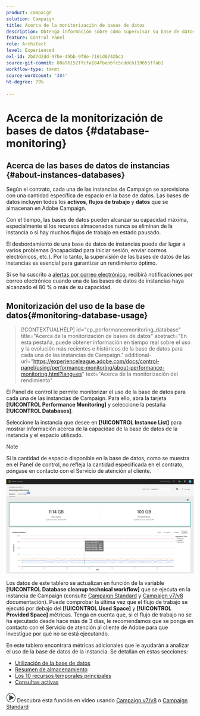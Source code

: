```yaml
---
product: campaign
solution: Campaign
title: Acerca de la monitorización de bases de datos
description: Obtenga información sobre cómo supervisar su base de datos de Campaign en el Panel de control
feature: Control Panel
role: Architect
level: Experienced
exl-id: 2bd7d2dd-97be-49bb-9f8e-7161d0742bc1
source-git-commit: 80a96152ffcfa184fbeb6fc5cddcb119655ffab1
workflow-type: tm+mt
source-wordcount: '384'
ht-degree: 79%

---
```


# Acerca de la monitorización de bases de datos {#database-monitoring}

## Acerca de las bases de datos de instancias {#about-instances-databases}

Según el contrato, cada una de las instancias de Campaign se aprovisiona con una cantidad específica de espacio en la base de datos. Las bases de datos incluyen todos los **activos**, **flujos de trabajo** y **datos** que se almacenan en Adobe Campaign.

Con el tiempo, las bases de datos pueden alcanzar su capacidad máxima, especialmente si los recursos almacenados nunca se eliminan de la instancia o si hay muchos flujos de trabajo en estado pausado.

El desbordamiento de una base de datos de instancias puede dar lugar a varios problemas (incapacidad para iniciar sesión, enviar correos electrónicos, etc.). Por lo tanto, la supervisión de las bases de datos de las instancias es esencial para garantizar un rendimiento óptimo.

Si se ha suscrito a [alertas por correo electrónico](../../performance-monitoring/using/email-alerting.md), recibirá notificaciones por correo electrónico cuando una de las bases de datos de instancias haya alcanzado el 80 % o más de su capacidad.

## Monitorización del uso de la base de datos{#monitoring-database-usage}

>[!CONTEXTUALHELP]
>id="cp_performancemonitoring_database"
>title="Acerca de la monitorización de bases de datos"
>abstract="En esta pestaña, puede obtener información en tiempo real sobre el uso y la evolución más recientes e históricos de la base de datos para cada una de las instancias de Campaign."
>additional-url="https://experienceleague.adobe.com/docs/control-panel/using/performance-monitoring/about-performance-monitoring.html?lang=es" text="Acerca de la monitorización del rendimiento"

El Panel de control le permite monitorizar el uso de la base de datos para cada una de las instancias de Campaign. Para ello, abra la tarjeta **[!UICONTROL Performance Monitoring]** y seleccione la pestaña **[!UICONTROL Databases]**.

Seleccione la instancia que desee en **[!UICONTROL Instance List]** para mostrar información acerca de la capacidad de la base de datos de la instancia y el espacio utilizado.

>[!NOTE]
>
>Si la cantidad de espacio disponible en la base de datos, como se muestra en el Panel de control, no refleja la cantidad especificada en el contrato, póngase en contacto con el Servicio de atención al cliente.

![](assets/databases_dashboard.png)

Los datos de este tablero se actualizan en función de la variable **[!UICONTROL Database cleanup technical workflow]** que se ejecuta en la instancia de Campaign (consulte [Campaign Standard](https://experienceleague.adobe.com/docs/campaign-standard/using/administrating/application-settings/technical-workflows.html?lang=es#list-of-technical-workflows) y [Campaign v7/v8](https://experienceleague.adobe.com/docs/campaign-classic/using/monitoring-campaign-classic/data-processing/database-cleanup-workflow.html?lang=es) documentación). Puede comprobar la última vez que el flujo de trabajo se ejecutó por debajo del **[!UICONTROL Used Space]** y **[!UICONTROL Provided Space]** métricas. Tenga en cuenta que, si el flujo de trabajo no se ha ejecutado desde hace más de 3 días, le recomendamos que se ponga en contacto con el Servicio de atención al cliente de Adobe para que investigue por qué no se está ejecutando.

En este tablero encontrará métricas adicionales que le ayudarán a analizar el uso de la base de datos de la instancia. Se detallan en estas secciones:

* [Utilización de la base de datos](../../performance-monitoring/using/database-utilization.md)
* [Resumen de almacenamiento](../../performance-monitoring/using/database-storage-overview.md)
* [Los 10 recursos temporales principales](../../performance-monitoring/using/database-top-ten-resources.md)
* [Consultas activas](../../performance-monitoring/using/database-active-queries.md)

![](assets/do-not-localize/how-to-video.png) Descubra esta función en vídeo usando [Campaign v7/v8](https://experienceleague.adobe.com/docs/campaign-classic-learn/control-panel/performance-monitoring/monitoring-databases.html?lang=es#performance-monitoring) o [Campaign Standard](https://experienceleague.adobe.com/docs/campaign-standard-learn/control-panel/performance-monitoring/monitoring-databases.html?lang=es#performance-monitoring)
